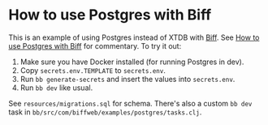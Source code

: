 # How to use Postgres with Biff

This is an example of using Postgres instead of XTDB with [Biff](https://biffweb.com). See [How to use Postgres with
Biff](https://biffweb.com/p/how-to-use-postgres-with-biff/) for commentary. To try it out:

1. Make sure you have Docker installed (for running Postgres in dev).
2. Copy `secrets.env.TEMPLATE` to `secrets.env`.
3. Run `bb generate-secrets` and insert the values into `secrets.env`.
2. Run `bb dev` like usual.

See `resources/migrations.sql` for schema. There's also a custom `bb dev` task in
`bb/src/com/biffweb/examples/postgres/tasks.clj`.
